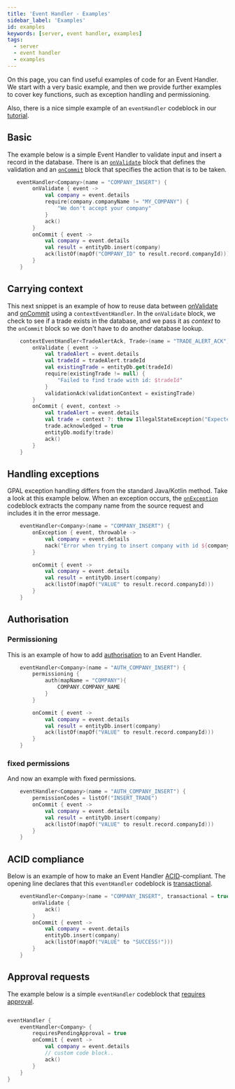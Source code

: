 ```yaml
---
title: 'Event Handler - Examples'
sidebar_label: 'Examples'
id: examples
keywords: [server, event handler, examples]
tags:
  - server
  - event handler
  - examples
---
```




On this page, you can find useful examples of code for an Event Handler. We start with a very basic example, and then we provide further examples to cover key functions, such as exception handling and permissioning.

Also, there is a nice simple example of an `eventHandler` codeblock in our [tutorial](../../../getting-started/go-to-the-next-level/setting-genesis-evaluator-rules/#create-the-eventhandler). 


## Basic
The example below is a simple Event Handler to validate input and insert a record in the database. There is an [`onValidate`](../../../server/event-handler/basics/#adding-validation) block that defines the validation and an [`onCommit`](../../../server/event-handler/basics/#a-simple-example-of-an-event-handler) block that specifies the action that is to be taken.
```kotlin
   eventHandler<Company>(name = "COMPANY_INSERT") {
        onValidate { event ->
            val company = event.details
            require(company.companyName != "MY_COMPANY") {
                "We don't accept your company"
            }
            ack()
        }
        onCommit { event ->
            val company = event.details
            val result = entityDb.insert(company)
            ack(listOf(mapOf("COMPANY_ID" to result.record.companyId)))
        }
    }
```

## Carrying context
This next snippet is an example of how to reuse data between [onValidate](../../../server/event-handler/basics/#adding-validation) and [onCommit](../../../server/event-handler/basics/#a-simple-example-of-an-event-handler) using a `contextEventHandler`. In the `onValidate` block, we check to see if a trade exists in the database, and we pass it as _context_ to the `onCommit` block so we don't have to do another database lookup.

```kotlin
    contextEventHandler<TradeAlertAck, Trade>(name = "TRADE_ALERT_ACK") {
        onValidate { event ->
            val tradeAlert = event.details
            val tradeId = tradeAlert.tradeId
            val existingTrade = entityDb.get(tradeId)
            require(existingTrade != null) {
                "Failed to find trade with id: $tradeId"
            }
            validationAck(validationContext = existingTrade)
        }
        onCommit { event, context ->
            val tradeAlert = event.details
            val trade = context ?: throw IllegalStateException("Expected trade with id ${tradeAlert.tradeId} as context but it is missing")
            trade.acknowledged = true
            entityDb.modify(trade)
            ack()
        }
    }
```

## Handling exceptions
GPAL exception handling differs from the standard Java/Kotlin method. Take a look at this example below. When an exception occurs, the [`onException`](../../../server/event-handler/advanced/#onexception) codeblock extracts the company name from the source request and includes it in the error message.

```kotlin
    eventHandler<Company>(name = "COMPANY_INSERT") {
        onException { event, throwable ->
            val company = event.details
            nack("Error when trying to insert company with id ${company.companyId}! ${throwable.message}")
        }

        onCommit { event ->
            val company = event.details
            val result = entityDb.insert(company)
            ack(listOf(mapOf("VALUE" to result.record.companyId)))
        }
    }
```

## Authorisation
### Permissioning
This is an example of how to add [authorisation](../../../server/event-handler/advanced/#permissioning-and-permissioncodes)
to an Event Handler.

```kotlin
    eventHandler<Company>(name = "AUTH_COMPANY_INSERT") {
        permissioning {
            auth(mapName = "COMPANY"){
                COMPANY.COMPANY_NAME
            }
        }

        onCommit { event ->
            val company = event.details
            val result = entityDb.insert(company)
            ack(listOf(mapOf("VALUE" to result.record.companyId)))
        }
    }
```

### fixed permissions
And now an example with fixed permissions.

```kotlin
    eventHandler<Company>(name = "AUTH_COMPANY_INSERT") {
        permissionCodes = listOf("INSERT_TRADE")
        onCommit { event ->
            val company = event.details
            val result = entityDb.insert(company)
            ack(listOf(mapOf("VALUE" to result.record.companyId)))
        }
    }
```

## ACID compliance
Below is an example of how to make an Event Handler [ACID](../../../getting-started/glossary/glossary/#acid)-compliant. The opening line declares that this `eventHandler` codeblock is [transactional](../../../server/event-handler/basics/#transactional-event-handlers-acid).

```kotlin
    eventHandler<Company>(name = "COMPANY_INSERT", transactional = true) {
        onValidate {
            ack()
        }
        onCommit { event ->
            val company = event.details
            entityDb.insert(company)
            ack(listOf(mapOf("VALUE" to "SUCCESS!")))
        }
    }
```

## Approval requests
The example below is a simple `eventHandler` codeblock that [requires approval](../../../server/event-handler/advanced/#pending-approvals).
```kotlin

eventHandler {
    eventHandler<Company> {
        requiresPendingApproval = true
        onCommit { event ->
            val company = event.details
            // custom code block..
            ack()
        }
    }
}
```
